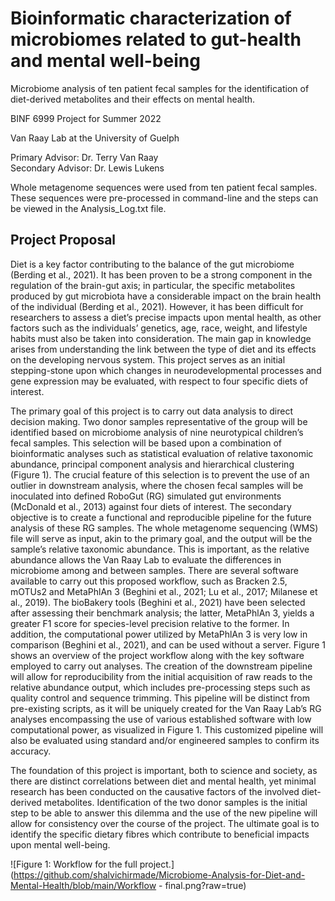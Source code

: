 # Bioinformatic characterization of microbiomes related to gut-health and mental well-being
Microbiome analysis of ten patient fecal samples for the identification of diet-derived metabolites and their effects on mental health.

BINF 6999 Project for Summer 2022

Van Raay Lab at the University of Guelph

Primary Advisor: Dr. Terry Van Raay   
Secondary Advisor: Dr. Lewis Lukens


Whole metagenome sequences were used from ten patient fecal samples. These sequences were pre-processed in command-line and the steps can be viewed in the Analysis_Log.txt file.

## Project Proposal 
Diet is a key factor contributing to the balance of the gut microbiome (Berding et al., 2021). It has been proven to be a strong component in the regulation of the brain-gut axis; in particular, the specific metabolites produced by gut microbiota have a considerable impact on the brain health of the individual (Berding et al., 2021). However, it has been difficult for researchers to assess a diet’s precise impacts upon mental health, as other factors such as the individuals’ genetics, age, race, weight, and lifestyle habits must also be taken into consideration. The main gap in knowledge arises from understanding the link between the type of diet and its effects on the developing nervous system. This project serves as an initial stepping-stone upon which changes in neurodevelopmental processes and gene expression may be evaluated, with respect to four specific diets of interest.    

The primary goal of this project is to carry out data analysis to direct decision making. Two donor samples representative of the group will be identified based on microbiome analysis of nine neurotypical children’s fecal samples. This selection will be based upon a combination of bioinformatic analyses such as statistical evaluation of relative taxonomic abundance, principal component analysis and hierarchical clustering (Figure 1). The crucial feature of this selection is to prevent the use of an outlier in downstream analysis, where the chosen fecal samples will be inoculated into defined RoboGut (RG) simulated gut environments (McDonald et al., 2013) against four diets of interest. The secondary objective is to create a functional and reproducible pipeline for the future analysis of these RG samples. The whole metagenome sequencing (WMS) file will serve as input, akin to the primary goal, and the output will be the sample’s relative taxonomic abundance.  This is important, as the relative abundance allows the Van Raay Lab to evaluate the differences in microbiome among and between samples. 
There are several software available to carry out this proposed workflow, such as Bracken 2.5, mOTUs2 and MetaPhlAn 3 (Beghini et al., 2021; Lu et al., 2017; Milanese et al., 2019). The bioBakery tools (Beghini et al., 2021) have been selected after assessing their benchmark analysis; the latter, MetaPhlAn 3, yields a greater F1 score for species-level precision relative to the former. In addition, the computational power utilized by MetaPhlAn 3 is very low in comparison (Beghini et al., 2021), and can be used without a server. Figure 1 shows an overview of the project workflow along with the key software employed to carry out analyses. The creation of the downstream pipeline will allow for reproducibility from the initial acquisition of raw reads to the relative abundance output, which includes pre-processing steps such as quality control and sequence trimming. This pipeline will be distinct from pre-existing scripts, as it will be uniquely created for the Van Raay Lab’s RG analyses encompassing the use of various established software with low computational power, as visualized in Figure 1. This customized pipeline will also be evaluated using standard and/or engineered samples to confirm its accuracy.    

The foundation of this project is important, both to science and society, as there are distinct correlations between diet and mental health, yet minimal research has been conducted on the causative factors of the involved diet-derived metabolites. Identification of the two donor samples is the initial step to be able to answer this dilemma and the use of the new pipeline will allow for consistency over the course of the project. The ultimate goal is to identify the specific dietary fibres which contribute to beneficial impacts upon mental well-being.

![Figure 1: Workflow for the full project.](https://github.com/shalvichirmade/Microbiome-Analysis-for-Diet-and-Mental-Health/blob/main/Workflow - final.png?raw=true)


